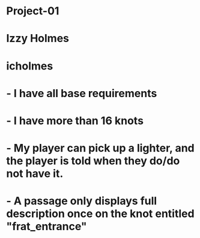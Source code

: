 # Project-01

# Izzy Holmes

# icholmes

# - I have all base requirements
# - I have more than 16 knots
# - My player can pick up a lighter, and the player is told when they do/do not have it.
# - A passage only displays full description once on the knot entitled "frat_entrance"
